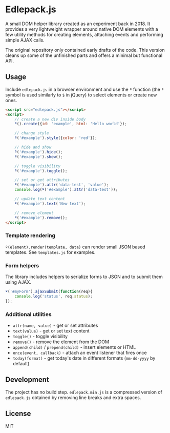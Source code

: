 # Edlepack.js

A small DOM helper library created as an experiment back in 2018. It provides a very lightweight wrapper around native DOM elements with a few utility methods for creating elements, attaching events and performing simple AJAX calls.

The original repository only contained early drafts of the code. This version cleans up some of the unfinished parts and offers a minimal but functional API.

## Usage

Include `edlepack.js` in a browser environment and use the `º` function (the `º` symbol is used similarly to `$` in jQuery) to select elements or create new ones.

```html
<script src="edlepack.js"></script>
<script>
    // create a new div inside body
    º().create({id: 'example', html: 'Hello world'});

    // change style
    º('#example').style({color: 'red'});

    // hide and show
    º('#example').hide();
    º('#example').show();

    // toggle visibility
    º('#example').toggle();

    // set or get attributes
    º('#example').attr('data-test', 'value');
    console.log(º('#example').attr('data-test'));

    // update text content
    º('#example').text('New text');

    // remove element
    º('#example').remove();
</script>
```

### Template rendering

`º(element).render(template, data)` can render small JSON based templates. See `templates.js` for examples.

### Form helpers

The library includes helpers to serialize forms to JSON and to submit them using AJAX.

```javascript
º('#myForm').ajaxSubmit(function(req){
    console.log('status', req.status);
});
```

### Additional utilities

* `attr(name, value)` - get or set attributes
* `text(value)` - get or set text content
* `toggle()` - toggle visibility
* `remove()` - remove the element from the DOM
* `append(child)` / `prepend(child)` - insert elements or HTML
* `once(event, callback)` - attach an event listener that fires once
* `today(format)` - get today's date in different formats (`mm-dd-yyyy` by default)

## Development

The project has no build step. `edlepack.min.js` is a compressed version of `edlepack.js` obtained by removing line breaks and extra spaces.

## License

MIT

